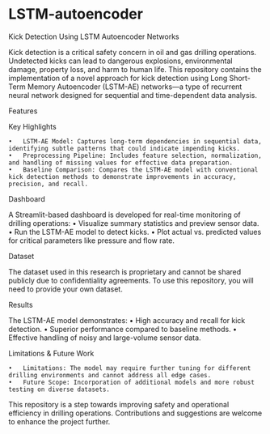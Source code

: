 # LSTM-autoencoder

Kick Detection Using LSTM Autoencoder Networks

Kick detection is a critical safety concern in oil and gas drilling operations. Undetected kicks can lead to dangerous explosions, environmental damage, property loss, and harm to human life. This repository contains the implementation of a novel approach for kick detection using Long Short-Term Memory Autoencoder (LSTM-AE) networks—a type of recurrent neural network designed for sequential and time-dependent data analysis.

Features

Key Highlights

	•	LSTM-AE Model: Captures long-term dependencies in sequential data, identifying subtle patterns that could indicate impending kicks.
	•	Preprocessing Pipeline: Includes feature selection, normalization, and handling of missing values for effective data preparation.
	•	Baseline Comparison: Compares the LSTM-AE model with conventional kick detection methods to demonstrate improvements in accuracy, precision, and recall.

Dashboard

A Streamlit-based dashboard is developed for real-time monitoring of drilling operations:
	•	Visualize summary statistics and preview sensor data.
	•	Run the LSTM-AE model to detect kicks.
	•	Plot actual vs. predicted values for critical parameters like pressure and flow rate.

Dataset

The dataset used in this research is proprietary and cannot be shared publicly due to confidentiality agreements. To use this repository, you will need to provide your own dataset. 

Results

The LSTM-AE model demonstrates:
	•	High accuracy and recall for kick detection.
	•	Superior performance compared to baseline methods.
	•	Effective handling of noisy and large-volume sensor data.

Limitations & Future Work

	•	Limitations: The model may require further tuning for different drilling environments and cannot address all edge cases.
	•	Future Scope: Incorporation of additional models and more robust testing on diverse datasets.

This repository is a step towards improving safety and operational efficiency in drilling operations. Contributions and suggestions are welcome to enhance the project further.
